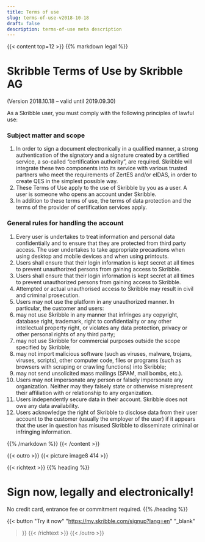 ```yaml
---
title: Terms of use
slug: terms-of-use-v2018-10-18
draft: false
description: terms-of-use meta description
---
```


{{< content top=12 >}}
{{% markdown legal %}}
# Skribble Terms of Use by Skribble AG

(Version 2018.10.18 – valid until 2019.09.30)

As a Skribble user, you must comply with the following principles of lawful use:

### Subject matter and scope
1. In order to sign a document electronically in a qualified manner, a strong authentication of the signatory and a signature created by a certified service, a so-called    “certification authority”, are required. Skribble will integrate these two components into its service with various trusted partners who meet the requirements of ZertES and/or eIDAS, in order to create QES in the simplest possible way.
2. These Terms of Use apply to the use of Skribble by you as a user. A user is someone who opens an account under Skribble.
3. In addition to these terms of use, the terms of data protection and the terms of the provider of certification services apply.

### General rules for handling the account
1. Every user is undertakes to treat information and personal data confidentially and to ensure that they are protected from third party access. The user undertakes to take appropriate precautions when using desktop and mobile devices and when using printouts.
2. Users shall ensure that their login information is kept secret at all times to prevent unauthorized persons from gaining access to Skribble.
3. Users shall ensure that their login information is kept secret at all times to prevent unauthorized persons from gaining access to Skribble.
4. Attempted or actual unauthorised access to Skribble may result in civil and criminal prosecution.
5. Users may not use the platform in any unauthorized manner. In particular, the customer and users:
  1. may not use Skribble in any manner that infringes any copyright, database right, trademark, right to confidentiality or any other intellectual property right, or violates any data protection, privacy or other personal rights of any third party;
  2. may not use Skribble for commercial purposes outside the scope specified by Skribble;
  3. may not import malicious software (such as viruses, malware, trojans, viruses, scripts), other computer code, files or programs (such as browsers with scraping or crawling functions) into Skribble;
  4. may not send unsolicited mass mailings (SPAM, mail bombs, etc.).
6. Users may not impersonate any person or falsely impersonate any organization. Neither may they falsely state or otherwise misrepresent their affiliation with or relationship to any organization.
7. Users independently secure data in their account. Skribble does not owe any data availability.
8. Users acknowledge the right of Skribble to disclose data from their user account to the customer (usually the employer of the user) if it appears that the user in question has misused Skribble to disseminate criminal or infringing information.

{{% /markdown %}}
{{< /content >}}

[//]: # (--------------------------------------------------------------------------------------------------------------)

{{< outro >}}
{{< picture image8 414 >}}

{{< richtext >}}
{{% heading %}}
# Sign now, legally and electronically!
No credit card, entrance fee or commitment required.
{{% /heading %}}

{{< button
  "Try it now"
  "https://my.skribble.com/signup?lang=en"
  "_blank"
>}}
{{< /richtext >}}
{{< /outro >}}

